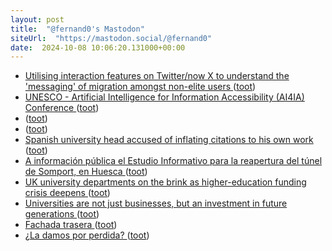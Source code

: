 ```yaml
---
layout: post
title:  "@fernand0's Mastodon"
siteUrl:  "https://mastodon.social/@fernand0"
date:  2024-10-08 10:06:20.131000+00:00
---
```

*  [Utilising interaction features on Twitter/now X to understand the 'messaging' of migration amongst non-elite users ](https://firstmonday.org/ojs/index.php/fm/article/download/13735/1165) ([toot](https://mastodon.social/@fernand0/113271241449902058))
*  [UNESCO - Artificial Intelligence for Information Accessibility (AI4IA) Conference   ](https://ai4iaconference.com/) ([toot](https://mastodon.social/@fernand0/113271002882501407))
*  [ ](https://mastodon.social/@fernando_delamo) ([toot](https://mastodon.social/@fernand0/113270932959119627))
*  [](http:,) ([toot](https://mastodon.social/@fernand0/113270815157050943))
*  [Spanish university head accused of inflating citations to his own work   ](https://www.science.org/content/article/spanish-university-head-accused-inflating-citations-his-own-work) ([toot](https://mastodon.social/@fernand0/113270650139790689))
*  [A información pública el Estudio Informativo para la reapertura del túnel de Somport, en Huesca ](https://vialibre-ffe.com/noticias.asp?not=4259) ([toot](https://mastodon.social/@fernand0/113269883244832176))
*  [UK university departments on the brink as higher-education funding crisis deepens ](https://www.nature.com/articles/d41586-024-03079-) ([toot](https://mastodon.social/@fernand0/113269145783880602))
*  [Universities are not just businesses, but an investment in future generations ](https://www.nature.com/articles/d41586-024-03109-) ([toot](https://mastodon.social/@fernand0/113267406451104384))
*  [Fachada trasera ](https://www.flickr.com/photos/fernand0/54029231946) ([toot](https://mastodon.social/@fernand0/113267388055037110))
*  [¿La damos por perdida? ](https://avecesunafoto.wordpress.com/2024/10/07/la-damos-por-perdida) ([toot](https://mastodon.social/@fernand0/113267246333034386))
